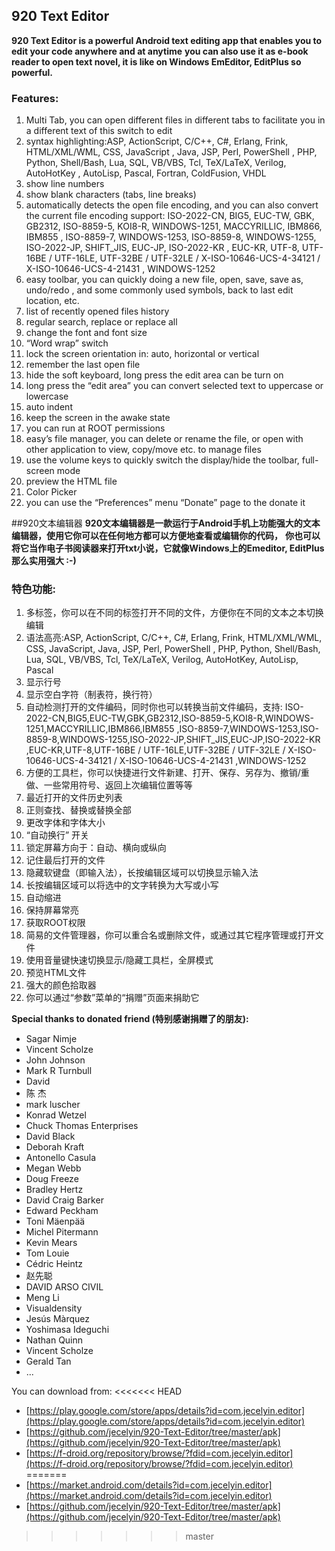 ## 920 Text Editor
**920 Text Editor is a powerful Android text editing app that enables you to edit your code anywhere and at anytime**
**you can also use it as e-book reader to open text novel, it is like on Windows EmEditor, EditPlus so powerful.**
 
### Features:
1. Multi Tab, you can open different files in different tabs to facilitate you in a different text of this switch to edit
1. syntax highlighting:ASP, ActionScript, C/C++, C#, Erlang, Frink, HTML/XML/WML, CSS, JavaScript
       , Java, JSP, Perl, PowerShell , PHP, Python, Shell/Bash, Lua, SQL, VB/VBS, Tcl, TeX/LaTeX, Verilog, AutoHotKey
       , AutoLisp, Pascal, Fortran, ColdFusion, VHDL
1. show line numbers
1. show blank characters (tabs, line breaks)
1. automatically detects the open file encoding, and you can also convert the current file encoding support:
        ISO-2022-CN, BIG5, EUC-TW, GBK, GB2312, ISO-8859-5, KOI8-R, WINDOWS-1251, MACCYRILLIC, IBM866, IBM855
        , ISO-8859-7, WINDOWS-1253, ISO-8859-8, WINDOWS-1255, ISO-2022-JP, SHIFT_JIS, EUC-JP, ISO-2022-KR
        , EUC-KR, UTF-8, UTF-16BE / UTF-16LE, UTF-32BE / UTF-32LE / X-ISO-10646-UCS-4-34121 / X-ISO-10646-UCS-4-21431
        , WINDOWS-1252
1. easy toolbar, you can quickly doing a new file, open, save, save as, undo/redo
        , and some commonly used symbols, back to last edit location, etc.
1. list of recently opened files history
1. regular search, replace or replace all
1. change the font and font size
1. “Word wrap” switch
1. lock the screen orientation in: auto, horizontal or vertical
1. remember the last open file
1. hide the soft keyboard, long press the edit area can be turn on
1. long press the “edit area” you can convert selected text to uppercase or lowercase
1. auto indent
1. keep the screen in the awake state
1. you can run at ROOT permissions
1. easy’s file manager, you can delete or rename the file, or open with other application to view, copy/move etc. to manage files
1. use the volume keys to quickly switch the display/hide the toolbar, full-screen mode
1. preview the HTML file
1. Color Picker
1. you can use the “Preferences” menu “Donate” page to the donate it  


##920文本编辑器
**920文本编辑器是一款运行于Android手机上功能强大的文本编辑器，使用它你可以在任何地方都可以方便地查看或编辑你的代码，**
**你也可以将它当作电子书阅读器来打开txt小说，它就像Windows上的Emeditor, EditPlus那么实用强大 :-)**
 
### 特色功能:
1. 多标签，你可以在不同的标签打开不同的文件，方便你在不同的文本之本切换编辑
1. 语法高亮:ASP, ActionScript, C/C++, C#, Erlang, Frink, HTML/XML/WML, CSS, JavaScript, Java, JSP, Perl, PowerShell
       , PHP, Python, Shell/Bash, Lua, SQL, VB/VBS, Tcl, TeX/LaTeX, Verilog, AutoHotKey, AutoLisp, Pascal
1. 显示行号
1. 显示空白字符（制表符，换行符）
1. 自动检测打开的文件编码，同时你也可以转换当前文件编码，支持:
        ISO-2022-CN,BIG5,EUC-TW,GBK,GB2312,ISO-8859-5,KOI8-R,WINDOWS-1251,MACCYRILLIC,IBM866,IBM855
       ,ISO-8859-7,WINDOWS-1253,ISO-8859-8,WINDOWS-1255,ISO-2022-JP,SHIFT_JIS,EUC-JP,ISO-2022-KR
       ,EUC-KR,UTF-8,UTF-16BE / UTF-16LE,UTF-32BE / UTF-32LE / X-ISO-10646-UCS-4-34121 / X-ISO-10646-UCS-4-21431
       ,WINDOWS-1252
1. 方便的工具栏，你可以快捷进行文件新建、打开、保存、另存为、撤销/重做、一些常用符号、返回上次编辑位置等等
1. 最近打开的文件历史列表
1. 正则查找、替换或替换全部
1. 更改字体和字体大小
1. “自动换行” 开关
1. 锁定屏幕方向于：自动、横向或纵向
1. 记住最后打开的文件
1. 隐藏软键盘（即输入法），长按编辑区域可以切换显示输入法
1. 长按编辑区域可以将选中的文字转换为大写或小写
1. 自动缩进
1. 保持屏幕常亮
1. 获取ROOT权限
1. 简易的文件管理器，你可以重合名或删除文件，或通过其它程序管理或打开文件
1. 使用音量键快速切换显示/隐藏工具栏，全屏模式
1. 预览HTML文件
1. 强大的颜色拾取器
1. 你可以通过“参数”菜单的“捐赠”页面来捐助它
 
**Special thanks to donated friend (特别感谢捐赠了的朋友):**
* Sagar Nimje
* Vincent Scholze
* John Johnson
* Mark R Turnbull
* David
* 陈 杰
* mark luscher
* Konrad Wetzel
* Chuck Thomas Enterprises
* David Black
* Deborah Kraft
* Antonello Casula
* Megan Webb
* Doug Freeze
* Bradley Hertz
* David Craig Barker
* Edward Peckham
* Toni Mäenpää
* Michel Pitermann
* Kevin Mears
* Tom Louie
* Cédric Heintz
* 赵先聪
* DAVID ARSO CIVIL
* Meng Li
* Visualdensity
* Jesús Màrquez
* Yoshimasa Ideguchi
* Nathan Quinn
* Vincent Scholze
* Gerald Tan
* ...

You can download from:
<<<<<<< HEAD
* [https://play.google.com/store/apps/details?id=com.jecelyin.editor](https://play.google.com/store/apps/details?id=com.jecelyin.editor)
* [https://github.com/jecelyin/920-Text-Editor/tree/master/apk](https://github.com/jecelyin/920-Text-Editor/tree/master/apk)
* [https://f-droid.org/repository/browse/?fdid=com.jecelyin.editor](https://f-droid.org/repository/browse/?fdid=com.jecelyin.editor)
=======
* [https://market.android.com/details?id=com.jecelyin.editor](https://market.android.com/details?id=com.jecelyin.editor)
* [https://github.com/jecelyin/920-Text-Editor/tree/master/apk](https://github.com/jecelyin/920-Text-Editor/tree/master/apk)
>>>>>>> master
